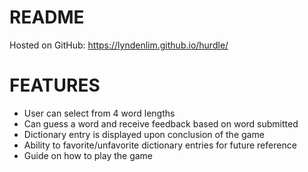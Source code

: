 # README

Hosted on GitHub: https://lyndenlim.github.io/hurdle/

# FEATURES
- User can select from 4 word lengths
- Can guess a word and receive feedback based on word submitted
- Dictionary entry is displayed upon conclusion of the game
- Ability to favorite/unfavorite dictionary entries for future reference
- Guide on how to play the game
